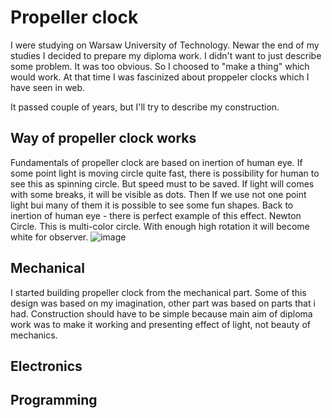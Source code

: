 # Propeller clock

I were studying on Warsaw University of Technology. Newar the end of my studies I decided to prepare my diploma work. I didn't want to just describe some problem. It was too obvious. So I choosed to "make a thing" which would work. At that time I was fascinized about proppeler clocks which I have seen in web. 

It passed couple of years, but I'll try to describe my construction.

## Way of propeller clock works

Fundamentals of propeller clock are based on inertion of human eye. If some point light is moving circle quite fast, there is possibility for human to see this as spinning circle. But speed must to be saved.
If light will comes with some breaks, it will be visible as dots.
Then If we use not one point light bui many of them it is possible to see some fun shapes.
Back to inertion of human eye - there is perfect example of this effect. Newton Circle. This is multi-color circle. With enough high rotation it will become white for observer.
![image](https://github.com/andrzejborowy/projects/assets/72155321/96cdd1f2-7bff-4be8-96fa-5462c1fc04ff)


## Mechanical

I started building propeller clock from the mechanical part. Some of this design was based on my imagination, other part was based on parts that i had.
Construction should have to be simple because main aim of diploma work was to make it working and presenting effect of light, not beauty of mechanics.


## Electronics


## Programming
